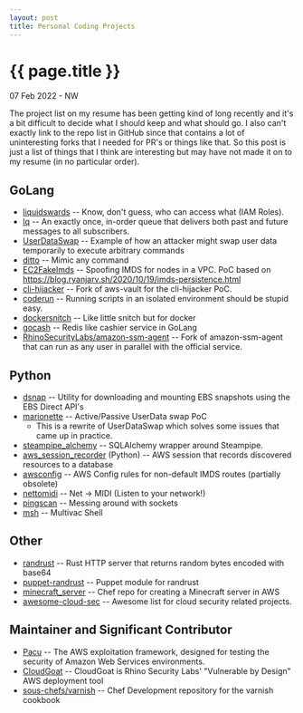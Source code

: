 ```yaml
---
layout: post
title: Personal Coding Projects
---
```


{{ page.title }}
================

<p class="meta">07 Feb 2022 - NW</p>

The project list on my resume has been getting kind of long recently and it's a bit difficult to decide
what I should keep and what should go. I also can't exactly link to the repo list in GitHub since
that contains a lot of uninteresting forks that I needed for PR's or things like that. So this post is
just a list of things that I think are interesting but may have not made it on to my resume (in no
particular order).

## GoLang

* [liquidswards](https://github.com/RyanJarv/liquidswards) -- Know, don't guess, who can access what (IAM Roles).
* [lq](https://github.com/RyanJarv/lq) -- An exactly once, in-order queue that delivers both past and future messages to all subscribers.
* [UserDataSwap](https://github.com/RyanJarv/UserDataSwap) -- Example of how an attacker might swap user data temporarily to execute arbitrary commands
* [ditto](https://github.com/RyanJarv/ditto) -- Mimic any command
* [EC2FakeImds](https://github.com/RyanJarv/EC2FakeImds) -- Spoofing IMDS for nodes in a VPC. PoC based on https://blog.ryanjarv.sh/2020/10/19/imds-persistence.html
* [cli-hijacker](https://github.com/RyanJarv/cli-hijacker) -- Fork of aws-vault for the cli-hijacker PoC.
* [coderun](https://github.com/RyanJarv/coderun) -- Running scripts in an isolated environment should be stupid easy.
* [dockersnitch](https://github.com/RyanJarv/dockersnitch) -- Like little snitch but for docker
* [gocash](https://github.com/RyanJarv/gocash) -- Redis like cashier service in GoLang
* [RhinoSecurityLabs/amazon-ssm-agent](https://github.com/RhinoSecurityLabs/amazon-ssm-agent) -- Fork of amazon-ssm-agent that can run as any user in parallel with the official service.

## Python
* [dsnap](https://github.com/RhinoSecurityLabs/dsnap) -- Utility for downloading and mounting EBS snapshots using the EBS Direct API's
* [marionette](https://github.com/RyanJarv/marionette) -- Active/Passive UserData swap PoC
  * This is a rewrite of UserDataSwap which solves some issues that came up in practice.
* [steampipe_alchemy](https://github.com/RyanJarv/steampipe_alchemy) -- SQLAlchemy wrapper around Steampipe.
* [aws_session_recorder](https://github.com/RyanJarv/aws_session_recorder) (Python) -- AWS session that records discovered resources to a database
* [awsconfig](https://github.com/RyanJarv/awsconfig) -- AWS Config rules for non-default IMDS routes (partially obsolete)
* [nettomidi](https://github.com/RyanJarv/nettomidi) -- Net -> MIDI (Listen to your network!)
* [pingscan](https://github.com/RyanJarv/pingscan/blob/master/pingscan.py) -- Messing around with sockets
* [msh](https://github.com/RyanJarv/msh) -- Multivac Shell

## Other
* [randrust](https://github.com/RyanJarv/randrust) -- Rust HTTP server that returns random bytes encoded with base64
* [puppet-randrust](https://github.com/RyanJarv/puppet-randrust) -- Puppet module for randrust
* [minecraft_server](https://github.com/RyanJarv/minecraft_server) -- Chef repo for creating a Minecraft server in AWS
* [awesome-cloud-sec](https://github.com/RyanJarv/awesome-cloud-sec) -- Awesome list for cloud security related projects.

## Maintainer and Significant Contributor
* [Pacu](https://github.com/RhinoSecurityLabs/pacu) -- The AWS exploitation framework, designed for testing the security of Amazon Web Services environments.
* [CloudGoat](https://github.com/RhinoSecurityLabs/cloudgoat) -- CloudGoat is Rhino Security Labs' "Vulnerable by Design" AWS deployment tool
* [sous-chefs/varnish](https://github.com/sous-chefs/varnish) -- Chef Development repository for the varnish cookbook
